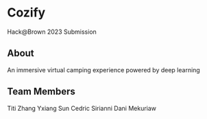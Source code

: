 # Cozify

Hack@Brown 2023 Submission

## About

An immersive virtual camping experience powered by deep learning

## Team Members

Titi Zhang
Yxiang Sun
Cedric Sirianni
Dani Mekuriaw
